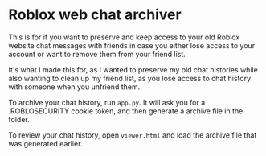# Roblox web chat archiver

This is for if you want to preserve and keep access to your old Roblox website chat messages with friends in case you either lose access to your account or want to remove them from your friend list.

It's what I made this for, as I wanted to preserve my old chat histories while also wanting to clean up my friend list, as you lose access to chat history with someone when you unfriend them.

To archive your chat history, run `app.py`. It will ask you for a .ROBLOSECURITY cookie token, and then generate a archive file in the folder.

To review your chat history, open `viewer.html` and load the archive file that was generated earlier.